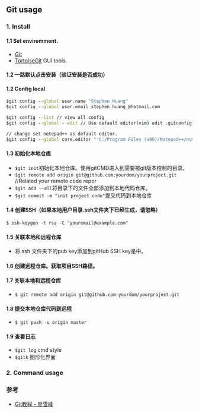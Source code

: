 ## Git usage

### 1. Install

#### 1.1 Set enviromment.
* [Git](https://git-scm.com/downloads) 
* [TortoiseGit](https://tortoisegit.org/download/) GUI tools.
#### 1.2 一路默认点击安装（验证安装是否成功）

#### 1.2 Config local
```cmd
$git config --global user.name "Stephen Huang"
$git config --global user.email stephen_huang_@hotmail.com

$git config --list // view all config
$git config --global --edit // Use default editor(vim) edit .gitconfig file

// change set notepad++ as default editor.
$git config --global core.editor "'C:/Program Files (x86)/Notepad++/notepad++.exe' -multiInst -nosession"

```

#### 1.3 初始化本地仓库
* `$git init`初始化本地仓库。使用gitCMD进入到需要被git版本控制的目录。
* `$git remote add origin git@github.com:yourdom/yourproject.git` //Related your remote code repor
* `$git add --all`将目录下的文件全部添加到本地代码仓库。
* `$git commit -m "init project code"`提交代码到本地仓库
#### 1.4 创建SSH（如果本地用户目录.ssh文件夹下已经生成，请忽略）
`$ ssh-keygen -t rsa -C "youremail@example.com"`
#### 1.5 关联本地和远程仓库
* 将.ssh 文件夹下的pub key添加到gitHub SSH key是中。
#### 1.6 创建远程仓库。获取项目SSH路径。
#### 1.7 关联本地和远程仓库
* `$ git remote add origin git@github.com:yourdom/yourproject.git`
#### 1.8 提交本地仓库代码到远程
* `$ git push -u origin master`
#### 1.9 查看日志
* `$git log` cmd style
* `$gitk` 图形化界面
### 2. Command usage

### 参考
* [Git教程 - 廖雪峰](https://www.liaoxuefeng.com/wiki/0013739516305929606dd18361248578c67b8067c8c017b000)
